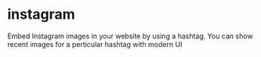instagram
=========

Embed Instagram images in your website by using a hashtag. You can show recent images for a perticular hashtag with modern UI
